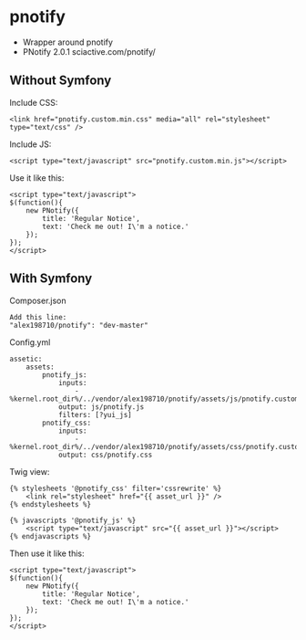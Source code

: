 pnotify
=======
* Wrapper around pnotify
* PNotify 2.0.1 sciactive.com/pnotify/

Without Symfony
-----
Include CSS:
```
<link href="pnotify.custom.min.css" media="all" rel="stylesheet" type="text/css" />
```
Include JS:
```
<script type="text/javascript" src="pnotify.custom.min.js"></script>
```
Use it like this:
```
<script type="text/javascript">
$(function(){
	new PNotify({
		title: 'Regular Notice',
		text: 'Check me out! I\'m a notice.'
	});
});
</script>
```

With Symfony
-----

Composer.json
```
Add this line:
"alex198710/pnotify": "dev-master"
```
Config.yml
```
assetic:
    assets:
        pnotify_js:
            inputs:
                - %kernel.root_dir%/../vendor/alex198710/pnotify/assets/js/pnotify.custom.min.js
            output: js/pnotify.js
            filters: [?yui_js]
        pnotify_css:
            inputs:
                - %kernel.root_dir%/../vendor/alex198710/pnotify/assets/css/pnotify.custom.min.css
            output: css/pnotify.css
```

Twig view:
```
{% stylesheets '@pnotify_css' filter='cssrewrite' %}
    <link rel="stylesheet" href="{{ asset_url }}" />
{% endstylesheets %}
```
```
{% javascripts '@pnotify_js' %}
    <script type="text/javascript" src="{{ asset_url }}"></script>
{% endjavascripts %}
```
Then use it like this:
```
<script type="text/javascript">
$(function(){
	new PNotify({
		title: 'Regular Notice',
		text: 'Check me out! I\'m a notice.'
	});
});
</script>
```
            
            
            
